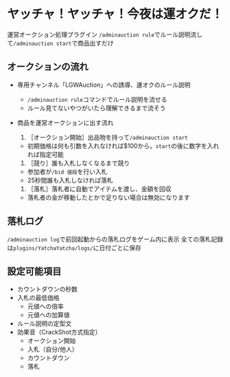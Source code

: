 # ヤッチャ！ヤッチャ！今夜は運オクだ！
運営オークション処理プラグイン
`/adminauction rule`でルール説明流して`/adminauction start`で商品出すだけ

## オークションの流れ
- 専用チャンネル「LGWAuction」への誘導、運オクのルール説明
  - `/adminauction rule`コマンドでルール説明を流せる
  - ルール見てないやつがいたら理解できるまで流そう

- 商品を運営オークションに出す流れ
  1. ［オークション開始］出品物を持って`/adminauction start`
    - 初期価格は何も引数を入れなければ$100から。`start`の後に数字を入れれば指定可能
  1. ［競り］誰も入札しなくなるまで競り
    - 参加者が`/bid 値段`を行い入札
    - 25秒間誰も入札しなければ落札
  1. ［落札］落札者に自動でアイテムを渡し、金額を回収
    - 落札者の金が移動したとかで足りない場合は無効になります

## 落札ログ
`/adminauction log`で前回起動からの落札ログをゲーム内に表示
全ての落札記録は`plugins/YatchaYatcha/logs/`に日付ごとに保存

## 設定可能項目
- カウントダウンの秒数
- 入札の最低価格
  - 元値への倍率
  - 元値への加算値
- ルール説明の定型文
- 効果音（CrackShot方式指定）
  - オークション開始
  - 入札（自分/他人）
  - カウントダウン
  - 落札

